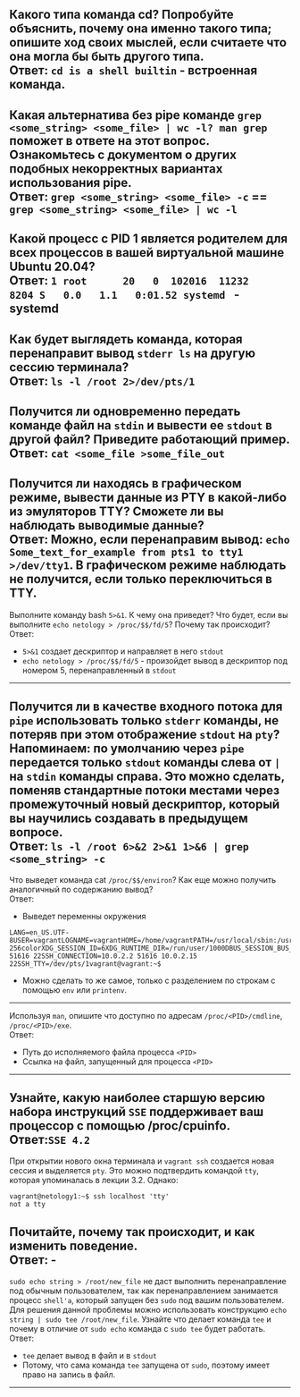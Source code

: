 Какого типа команда cd? Попробуйте объяснить, почему она именно такого типа; опишите ход своих мыслей, если считаете что она могла бы быть другого типа.   
Ответ: ```cd is a shell builtin``` - встроенная команда. 
---
Какая альтернатива без pipe команде ```grep <some_string> <some_file> | wc -l? man grep``` поможет в ответе на этот вопрос. Ознакомьтесь с документом о других подобных некорректных вариантах использования pipe.   
Ответ: ```grep <some_string> <some_file> -c``` == ```grep <some_string> <some_file> | wc -l```
---
Какой процесс с PID 1 является родителем для всех процессов в вашей виртуальной машине Ubuntu 20.04?   
Ответ: ```1 root      20   0  102016  11232   8204 S   0.0   1.1   0:01.52 systemd ``` - systemd
---
Как будет выглядеть команда, которая перенаправит вывод ```stderr ls``` на другую сессию терминала?   
Ответ: ```ls -l /root 2>/dev/pts/1```
---
Получится ли одновременно передать команде файл на ```stdin``` и вывести ее ```stdout``` в другой файл? Приведите работающий пример.   
Ответ: ```cat <some_file >some_file_out```
---
Получится ли находясь в графическом режиме, вывести данные из PTY в какой-либо из эмуляторов TTY? Сможете ли вы наблюдать выводимые данные?   
Ответ: Можно, если перенаправим вывод: ```echo Some_text_for_example from pts1 to tty1 >/dev/tty1```. В графическом режиме наблюдать не получится, если только переключиться в TTY. 
---
Выполните команду bash ```5>&1```. К чему она приведет? Что будет, если вы выполните ```echo netology > /proc/$$/fd/5```? Почему так происходит?   
Ответ: 
- ```5>&1``` создает дескриптор и направляет в него ```stdout```
- ```echo netology > /proc/$$/fd/5``` - произойдет вывод в дескриптор под номером 5, перенаправленный в ```stdout```
---
Получится ли в качестве входного потока для ```pipe``` использовать только ```stderr``` команды, не потеряв при этом отображение ```stdout``` на ```pty```? Напоминаем: по умолчанию через ```pipe``` передается только ```stdout``` команды слева от ```|``` на ```stdin``` команды справа. Это можно сделать, поменяв стандартные потоки местами через промежуточный новый дескриптор, который вы научились создавать в предыдущем вопросе.   
Ответ: ```ls -l /root 6>&2 2>&1 1>&6 | grep <some_string> -c```
---
Что выведет команда cat ```/proc/$$/environ```? Как еще можно получить аналогичный по содержанию вывод?   
Ответ:   
- Выведет переменны окружения
```vagrant@vagrant:~$ cat /proc/$$/environ
LANG=en_US.UTF-8USER=vagrantLOGNAME=vagrantHOME=/home/vagrantPATH=/usr/local/sbin:/usr/local/bin:/usr/sbin:/usr/bin:/sbin:/bin:/usr/games:/usr/local/games:/snap/binSHELL=/bin/bashTERM=xterm-256colorXDG_SESSION_ID=6XDG_RUNTIME_DIR=/run/user/1000DBUS_SESSION_BUS_ADDRESS=unix:path=/run/user/1000/busXDG_SESSION_TYPE=ttyXDG_SESSION_CLASS=userMOTD_SHOWN=pamSSH_CLIENT=10.0.2.2 51616 22SSH_CONNECTION=10.0.2.2 51616 10.0.2.15 22SSH_TTY=/dev/pts/1vagrant@vagrant:~$ 
```
- Можно сделать то же самое, только с разделением по строкам с помощью ```env``` или ```printenv```.
---
Используя ```man```, опишите что доступно по адресам ```/proc/<PID>/cmdline```, ```/proc/<PID>/exe```.   
Ответ: 
- Путь до исполняемого файла процесса ```<PID>```
- Ссылка на файл, запущенный для процесса ```<PID>```
---
Узнайте, какую наиболее старшую версию набора инструкций ```SSE``` поддерживает ваш процессор с помощью /proc/cpuinfo.   
Ответ:```SSE 4.2```
---
При открытии нового окна терминала и ```vagrant ssh``` создается новая сессия и выделяется ```pty```. Это можно подтвердить командой ```tty```, которая упоминалась в лекции 3.2. Однако:
```
vagrant@netology1:~$ ssh localhost 'tty'   
not a tty
```
Почитайте, почему так происходит, и как изменить поведение.   
Ответ: -
---
```sudo echo string > /root/new_file``` не даст выполнить перенаправление под обычным пользователем, так как перенаправлением занимается процесс ```shell'а```, который запущен без ```sudo``` под вашим пользователем. Для решения данной проблемы можно использовать конструкцию ```echo string | sudo tee /root/new_file```. Узнайте что делает команда ```tee``` и почему в отличие от ```sudo echo``` команда с ```sudo tee``` будет работать.   
Ответ:
- ```tee``` делает вывод в файл и в ```stdout```
- Потому, что сама команда ```tee``` запущена от ```sudo```, поэтому имеет право на запись в файл.
---